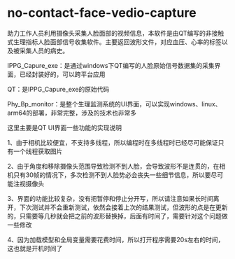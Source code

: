 # no-contact-face-vedio-capture
助力工作人员利用摄像头采集人脸面部的视频信息，本软件是由QT编写的非接触式生理指标人脸面部信号收集软件。主要返回波形文件，对应血压、心率的标签以及被采集人员的病史。

IPPG_Capure_exe：是通过windows下QT编写的人脸原始信号数据集的采集界面，已经封装好的，可以跨平台应用

QT：是IPPG_Capure_exe的原始代码

Phy_Bp_monitor：是整个生理监测系统的UI界面，可以实现windows、linux、arm64的部署，非常完整，涉及的技术也非常多

这里主要是QT UI界面一些功能的实现说明

1、由于相机比较便宜，不支持多线程，所以编程时在多线程时已经尽可能保证只有一个线程获取图片

2、由于角度和移除摄像头范围导致检测不到人脸，会导致波形不是连贯的，在相机只有30帧的情况下，多次检测不到人脸势必会丧失一些细节信息，所以要尽可能注视摄像头

3、界面的功能比较复杂，没有把暂停和停止分开写，所以请注意如果长时间离开，下次测试并不会重新测试，依然会接着上次的结果测试，但波形的点是在更新的，只需要等几秒就会把之前的波形替换掉，后面有时间了，需要针对这个问题做一些修改

4、因为加载模型和全局变量需要花费时间，所以打开程序需要20s左右的时间，这也就是开机时间了
